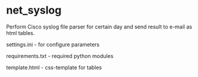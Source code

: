 # net_syslog
Perform Cisco syslog file parser for certain day and send result to e-mail as html tables.

settings.ini - for configure parameters

requirements.txt - required python modules

template.html - css-template for tables
